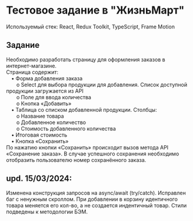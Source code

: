 # Тестовое задание в "ЖизньМарт"

Используемый стек: React, Redux Toolkit, TypeScript, Frame Motion 
## Задание

Необходимо разработать страницу для оформления заказов в интернет-магазине.<br />
Страница содержит:<br />
  &emsp;•	Форма добавления заказа<br />
    &emsp;&emsp;o	Select для выбора продукции для добавления. Список доступной продукции загружается из API<br />
    &emsp;&emsp;o	Поле для ввода количества<br />
    &emsp;&emsp;o	Кнопка «Добавить»<br />
  &emsp;•	Таблица со списком добавленной продукции. Столбцы:<br />
    &emsp;&emsp;o	Название товара<br />
    &emsp;&emsp;o	Добавленное количество<br />
    &emsp;&emsp;o	Стоимость добавленного количества<br />
  &emsp;•	Итоговая стоимость<br />
  &emsp;•	Кнопка «Сохранить»<br />
    По нажатию кнопки «Сохранить» происходит вызов метода API «Сохранение заказа». В случае успешного сохранения необходимо отобразить пользователю номер сохранённого заказа.

## upd. 15/03/2024:

Изменена конструкция запросов на async/await (try/catch).
Исправлен баг с ненужным скроллом.
При добавлении в корзину идентичного товара меняется его кол-во, а не создается индентичный товар.
Стили подведены к методологии БЭМ.
